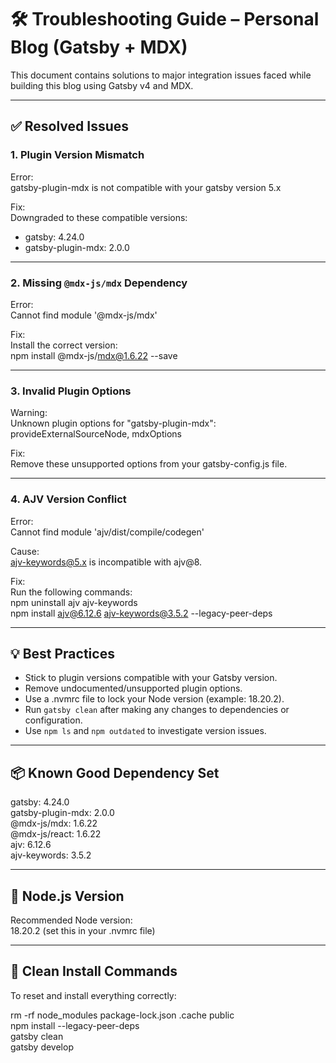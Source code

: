 # 🛠 Troubleshooting Guide – Personal Blog (Gatsby + MDX)

This document contains solutions to major integration issues faced while building this blog using Gatsby v4 and MDX.

---

## ✅ Resolved Issues

### 1. Plugin Version Mismatch

Error:  
gatsby-plugin-mdx is not compatible with your gatsby version 5.x

Fix:  
Downgraded to these compatible versions:  
- gatsby: 4.24.0  
- gatsby-plugin-mdx: 2.0.0

---

### 2. Missing `@mdx-js/mdx` Dependency

Error:  
Cannot find module '@mdx-js/mdx'

Fix:  
Install the correct version:  
npm install @mdx-js/mdx@1.6.22 --save

---

### 3. Invalid Plugin Options

Warning:  
Unknown plugin options for "gatsby-plugin-mdx": provideExternalSourceNode, mdxOptions

Fix:  
Remove these unsupported options from your gatsby-config.js file.

---

### 4. AJV Version Conflict

Error:  
Cannot find module 'ajv/dist/compile/codegen'

Cause:  
ajv-keywords@5.x is incompatible with ajv@8.

Fix:  
Run the following commands:  
npm uninstall ajv ajv-keywords  
npm install ajv@6.12.6 ajv-keywords@3.5.2 --legacy-peer-deps

---

## 💡 Best Practices

- Stick to plugin versions compatible with your Gatsby version.
- Remove undocumented/unsupported plugin options.
- Use a .nvmrc file to lock your Node version (example: 18.20.2).
- Run `gatsby clean` after making any changes to dependencies or configuration.
- Use `npm ls` and `npm outdated` to investigate version issues.

---

## 📦 Known Good Dependency Set

gatsby: 4.24.0  
gatsby-plugin-mdx: 2.0.0  
@mdx-js/mdx: 1.6.22  
@mdx-js/react: 1.6.22  
ajv: 6.12.6  
ajv-keywords: 3.5.2

---

## 🧪 Node.js Version

Recommended Node version:  
18.20.2 (set this in your .nvmrc file)

---

## 🧼 Clean Install Commands

To reset and install everything correctly:

rm -rf node_modules package-lock.json .cache public  
npm install --legacy-peer-deps  
gatsby clean  
gatsby develop
